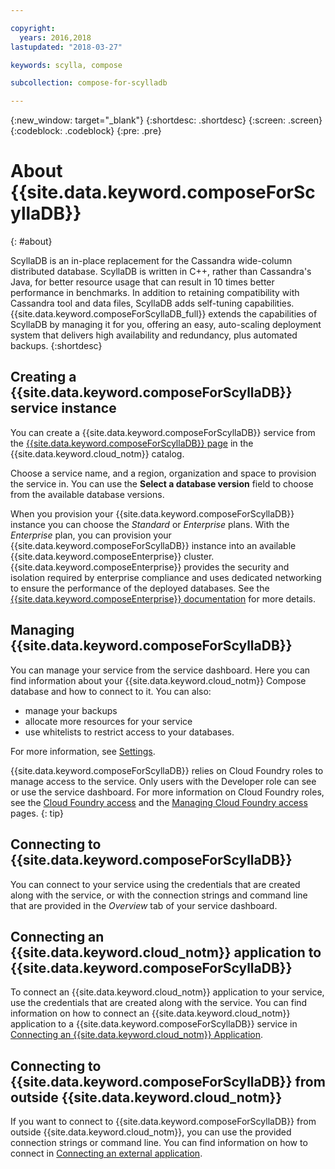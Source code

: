 ```yaml
---

copyright:
  years: 2016,2018
lastupdated: "2018-03-27"

keywords: scylla, compose

subcollection: compose-for-scylladb

---
```


{:new_window: target="_blank"}
{:shortdesc: .shortdesc}
{:screen: .screen}
{:codeblock: .codeblock}
{:pre: .pre}

# About {{site.data.keyword.composeForScyllaDB}}
{: #about}

ScyllaDB is an in-place replacement for the Cassandra wide-column distributed database. ScyllaDB is written in C++, rather than Cassandra's Java, for better resource usage that can result in 10 times better performance in benchmarks. In addition to retaining compatibility with Cassandra tool and data files, ScyllaDB adds self-tuning capabilities. {{site.data.keyword.composeForScyllaDB_full}} extends the capabilities of ScyllaDB by managing it for you, offering an easy, auto-scaling deployment system that delivers high availability and redundancy, plus automated backups.
{:shortdesc}

## Creating a {{site.data.keyword.composeForScyllaDB}} service instance

You can create a {{site.data.keyword.composeForScyllaDB}} service from the [{{site.data.keyword.composeForScyllaDB}} page](https://{DomainName}/catalog/compose-for-scylladb/) in the {{site.data.keyword.cloud_notm}} catalog.

Choose a service name, and a region, organization and space to provision the service in. You can use the **Select a database version** field to choose from the available database versions.

When you provision your {{site.data.keyword.composeForScyllaDB}} instance you can choose the *Standard* or *Enterprise* plans. With the *Enterprise* plan, you can provision your {{site.data.keyword.composeForScyllaDB}} instance into an available {{site.data.keyword.composeEnterprise}} cluster. {{site.data.keyword.composeEnterprise}} provides the security and isolation required by enterprise compliance and uses dedicated networking to ensure the performance of the deployed databases. See the [{{site.data.keyword.composeEnterprise}} documentation](/docs/ComposeEnterprise?topic=compose-enterprise-about) for more details.

## Managing {{site.data.keyword.composeForScyllaDB}}

You can manage your service from the service dashboard. Here you can find information about your {{site.data.keyword.cloud_notm}} Compose database and how to connect to it. You can also:

- manage your backups
- allocate more resources for your service 
- use whitelists to restrict access to your databases. 

For more information, see [Settings](/docs/ComposeForScyllaDB?topic=compose-for-scylladb-dashboard-settings).

{{site.data.keyword.composeForScyllaDB}} relies on Cloud Foundry roles to manage access to the service. Only users with the Developer role can see or use the service dashboard. For more information on Cloud Foundry roles, see the [Cloud Foundry access](/docs/iam?topic=iam-cfaccess) and the [Managing Cloud Foundry access](https://{DomainName}/docs/iam/mngcf.html#mngcf) pages.
{: tip}

## Connecting to {{site.data.keyword.composeForScyllaDB}}

You can connect to your service using the credentials that are created along with the service, or with the connection strings and command line that are provided in the *Overview* tab of your service dashboard.

## Connecting an {{site.data.keyword.cloud_notm}} application to {{site.data.keyword.composeForScyllaDB}}

To connect an {{site.data.keyword.cloud_notm}} application to your service, use the credentials that are created along with the service. You can find information on how to connect an {{site.data.keyword.cloud_notm}} application to a {{site.data.keyword.composeForScyllaDB}} service in [Connecting an {{site.data.keyword.cloud_notm}} Application](/docs/ComposeForScyllaDB?topic=compose-for-scylladb-ibmcloud-cf-app).

## Connecting to {{site.data.keyword.composeForScyllaDB}} from outside {{site.data.keyword.cloud_notm}}

If you want to connect to {{site.data.keyword.composeForScyllaDB}} from outside {{site.data.keyword.cloud_notm}}, you can use the provided connection strings or command line. You can find information on how to connect in [Connecting an external application](/docs/ComposeForScyllaDB?topic=compose-for-scylladb-external-app).
